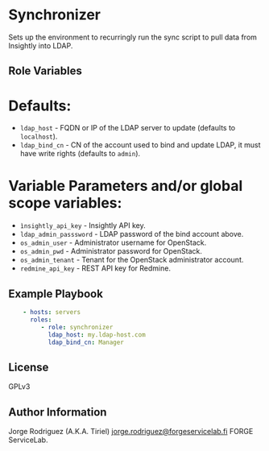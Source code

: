 Synchronizer
============

Sets up the environment to recurringly run the sync script to pull data from Insightly into LDAP.

Role Variables
--------------

# Defaults:
  - `ldap_host` - FQDN or IP of the LDAP server to update (defaults to `localhost`).
  - `ldap_bind_cn` - CN of the account used to bind and update LDAP, it must have write rights (defaults to `admin`).

# Variable Parameters and/or global scope variables:
  - `ìnsightly_api_key` - Insightly API key.
  - `ldap_admin_passsword` - LDAP password of the bind account above.
  - `os_admin_user` - Administrator username for OpenStack.
  - `os_admin_pwd` - Administrator password for OpenStack.
  - `os_admin_tenant` - Tenant for the OpenStack administrator account.
  - `redmine_api_key` - REST API key for Redmine.

Example Playbook
----------------

```YAML
    - hosts: servers
      roles:
         - role: synchronizer
           ldap_host: my.ldap-host.com
           ldap_bind_cn: Manager
```

License
-------

GPLv3

Author Information
------------------

Jorge Rodriguez (A.K.A. Tiriel) <jorge.rodriguez@forgeservicelab.fi>
FORGE ServiceLab.
